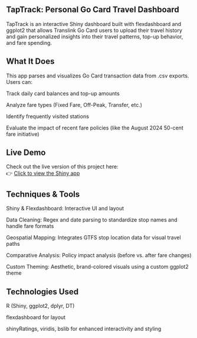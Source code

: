 ## TapTrack: Personal Go Card Travel Dashboard
TapTrack is an interactive Shiny dashboard built with flexdashboard and ggplot2 that allows Translink Go Card users to upload their travel history and gain personalized insights into their travel patterns, top-up behavior, and fare spending.

## What It Does
This app parses and visualizes Go Card transaction data from .csv exports. Users can:

Track daily card balances and top-up amounts

Analyze fare types (Fixed Fare, Off-Peak, Transfer, etc.)

Identify frequently visited stations

Evaluate the impact of recent fare policies (like the August 2024 50-cent fare initiative)

## Live Demo

Check out the live version of this project here:  
👉 [Click to view the Shiny app](https://thingocminhnguyen.shinyapps.io/Taptrack/)

## Techniques & Tools
Shiny & Flexdashboard: Interactive UI and layout

Data Cleaning: Regex and date parsing to standardize stop names and handle fare formats

Geospatial Mapping: Integrates GTFS stop location data for visual travel paths

Comparative Analysis: Policy impact analysis (before vs. after fare changes)

Custom Theming: Aesthetic, brand-colored visuals using a custom ggplot2 theme

## Technologies Used
R (Shiny, ggplot2, dplyr, DT)

flexdashboard for layout

shinyRatings, viridis, bslib for enhanced interactivity and styling
